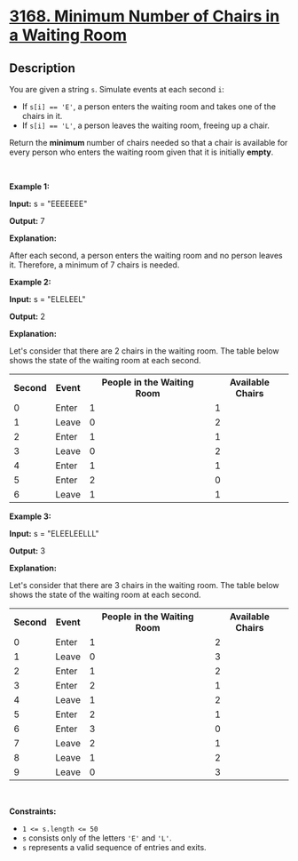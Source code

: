 # [3168. Minimum Number of Chairs in a Waiting Room](https://leetcode.com/problems/minimum-number-of-chairs-in-a-waiting-room)

## Description

<p>You are given a string <code>s</code>. Simulate events at each second <code>i</code>:</p>

<ul>
	<li>If <code>s[i] == 'E'</code>, a person enters the waiting room and takes one of the chairs in it.</li>
	<li>If <code>s[i] == 'L'</code>, a person leaves the waiting room, freeing up a chair.</li>
</ul>

<p>Return the <strong>minimum </strong>number of chairs needed so that a chair is available for every person who enters the waiting room given that it is initially <strong>empty</strong>.</p>

<p>&nbsp;</p>
<p><strong class="example">Example 1:</strong></p>

<div class="example-block">
<p><strong>Input:</strong> <span class="example-io">s = "EEEEEEE"</span></p>

<p><strong>Output:</strong> <span class="example-io">7</span></p>

<p><strong>Explanation:</strong></p>

<p>After each second, a person enters the waiting room and no person leaves it. Therefore, a minimum of 7 chairs is needed.</p>
</div>

<p><strong class="example">Example 2:</strong></p>

<div class="example-block">
<p><strong>Input:</strong> <span class="example-io">s = "ELELEEL"</span></p>

<p><strong>Output:</strong> <span class="example-io">2</span></p>

<p><strong>Explanation:</strong></p>

<p>Let's consider that there are 2 chairs in the waiting room. The table below shows the state of the waiting room at each second.</p>
</div>

<table><tbody><tr><th>Second</th><th>Event</th><th>People in the Waiting Room</th><th>Available Chairs</th></tr><tr><td>0</td><td>Enter</td><td>1</td><td>1</td></tr><tr><td>1</td><td>Leave</td><td>0</td><td>2</td></tr><tr><td>2</td><td>Enter</td><td>1</td><td>1</td></tr><tr><td>3</td><td>Leave</td><td>0</td><td>2</td></tr><tr><td>4</td><td>Enter</td><td>1</td><td>1</td></tr><tr><td>5</td><td>Enter</td><td>2</td><td>0</td></tr><tr><td>6</td><td>Leave</td><td>1</td><td>1</td></tr></tbody></table>

<p><strong class="example">Example 3:</strong></p>

<div class="example-block">
<p><strong>Input:</strong> <span class="example-io">s = "ELEELEELLL"</span></p>

<p><strong>Output:</strong> <span class="example-io">3</span></p>

<p><strong>Explanation:</strong></p>

<p>Let's consider that there are 3 chairs in the waiting room. The table below shows the state of the waiting room at each second.</p>
</div>

<table><tbody><tr><th>Second</th><th>Event</th><th>People in the Waiting Room</th><th>Available Chairs</th></tr><tr><td>0</td><td>Enter</td><td>1</td><td>2</td></tr><tr><td>1</td><td>Leave</td><td>0</td><td>3</td></tr><tr><td>2</td><td>Enter</td><td>1</td><td>2</td></tr><tr><td>3</td><td>Enter</td><td>2</td><td>1</td></tr><tr><td>4</td><td>Leave</td><td>1</td><td>2</td></tr><tr><td>5</td><td>Enter</td><td>2</td><td>1</td></tr><tr><td>6</td><td>Enter</td><td>3</td><td>0</td></tr><tr><td>7</td><td>Leave</td><td>2</td><td>1</td></tr><tr><td>8</td><td>Leave</td><td>1</td><td>2</td></tr><tr><td>9</td><td>Leave</td><td>0</td><td>3</td></tr></tbody></table>

<p>&nbsp;</p>
<p><strong>Constraints:</strong></p>

<ul>
	<li><code>1 &lt;= s.length &lt;= 50</code></li>
	<li><code>s</code> consists only of the letters <code>'E'</code> and <code>'L'</code>.</li>
	<li><code>s</code> represents a valid sequence of entries and exits.</li>
</ul>

